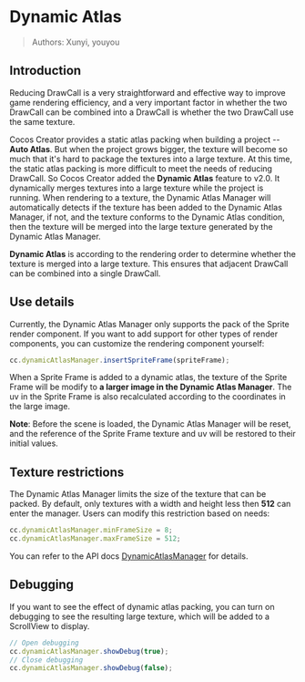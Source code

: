# Dynamic Atlas

> Authors: Xunyi, youyou

## Introduction

Reducing DrawCall is a very straightforward and effective way to improve game rendering efficiency, and a very important factor in whether the two DrawCall can be combined into a DrawCall is whether the two DrawCall use the same texture.

Cocos Creator provides a static atlas packing when building a project -- **Auto Atlas**. But when the project grows bigger, the texture will become so much that it's hard to package the textures into a large texture. At this time, the static atlas packing is more difficult to meet the needs of reducing DrawCall. So Cocos Creator added the **Dynamic Atlas** feature to v2.0. It dynamically merges textures into a large texture while the project is running. When rendering to a texture, the Dynamic Atlas Manager will automatically detects if the texture has been added to the Dynamic Atlas Manager, if not, and the texture conforms to the Dynamic Atlas condition, then the texture will be merged into the large texture generated by the Dynamic Atlas Manager.

**Dynamic Atlas** is according to the rendering order to determine whether the texture is merged into a large texture. This ensures that adjacent DrawCall can be combined into a single DrawCall.

## Use details

Currently, the Dynamic Atlas Manager only supports the pack of the Sprite render component. If you want to add support for other types of render components, you can customize the rendering component yourself:

```js
cc.dynamicAtlasManager.insertSpriteFrame(spriteFrame);
```

When a Sprite Frame is added to a dynamic atlas, the texture of the Sprite Frame will be modify to **a larger image in the Dynamic Atlas Manager**. The uv in the Sprite Frame is also recalculated according to the coordinates in the large image.

**Note**: Before the scene is loaded, the Dynamic Atlas Manager will be reset, and the reference of the Sprite Frame texture and uv will be restored to their initial values.

## Texture restrictions

The Dynamic Atlas Manager limits the size of the texture that can be packed. By default, only textures with a width and height less then **512** can enter the manager. Users can modify this restriction based on needs:

```js
cc.dynamicAtlasManager.minFrameSize = 8;
cc.dynamicAtlasManager.maxFrameSize = 512;
```

You can refer to the API docs [DynamicAtlasManager](../../../api/zh/classes/DynamicAtlasManager.html) for details.

## Debugging

If you want to see the effect of dynamic atlas packing, you can turn on debugging to see the resulting large texture, which will be added to a ScrollView to display.

```javascript
// Open debugging
cc.dynamicAtlasManager.showDebug(true);
// Close debugging
cc.dynamicAtlasManager.showDebug(false);
```
